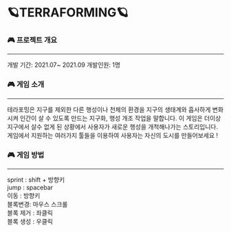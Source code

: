 # 🪐TERRAFORMING🪐

### 🎮 프로젝트 개요
---
개발 기간: 2021.07~ 2021.09
개발인원: 1명

### 🎮 게임 소개
---
테라포밍은 지구를 제외한 다른 행성이나 천체의 환경을 지구의 생태계와 흡사하게 변화시켜 인간이 살 수 있도록 만드는 지구화, 행성 개조 작업을 말합니다.
이 게임은 더이상 지구에서 살수 없게 된 상황에서 사용자가 새로운 행성을 개척해나가는 스토리입니다. 
게임에서 지원하는 여러가지 툴들을 이용하여 사용자는 자신의 도시를 만들어보세요 !


 ### 🎮 게임 방법
---
sprint : shift + 방향키</br>
jump : spacebar </br>
이동 : 방향키</br>
블록변경: 마우스 스크롤</br>
블록 제거 : 좌클릭</br>
블록 생성 : 우클릭</br>

